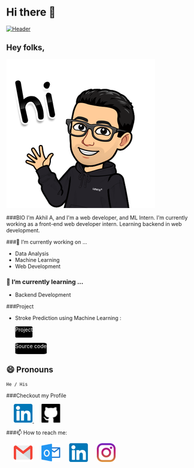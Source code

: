 # Hi there 👋
<!--
**Akhil-A0402/Akhil-A0402** is a ✨ _special_ ✨ repository because its `README.md` (this file) appears on your GitHub profile.

Here are some ideas to get you started:

- 
- 
- 👯 I’m looking to collaborate on ...
- 🤔 I’m looking for help with ...
- 💬 Ask me about ...
-  ...
-  ...
- ⚡ Fun fact: ...
-->

[![Header](Header.jpg "Header")]()
<!-- # Welcome -->
## Hey folks, 
<div style="height:fit-content">
<img src="Images/Hi.png" style="" >
</div>

###BIO
I'm Akhil A, and I'm a web developer, and ML Intern. 
I'm currently working as a front-end web developer intern.
Learning backend in web development.

###🔭 I’m currently working on ...

- Data Analysis
- Machine Learning
- Web Development

### 🌱 I’m currently learning ...
-    Backend Development

###Project
- <div style="display:inline">Stroke Prediction using Machine Learning : <a href="https://machinelearning-stroke.herokuapp.com/" target="_blank"><p style="background:black;color:white;border-radius:10%;width:fit-content;height:30px">Project</p></a> <a href="https://github.com/Team-Pbl-2021/Machine-Learning-Project" target="_blank"><p style="background:black;color:white;border-radius:10%;width:fit-content;height:30px">Source code</p></a></div> 

## 😄 Pronouns 
    He / His


###Checkout my Profile
<div style="margin-left:2%;margin-right:2%;">
<a href="https://www.linkedin.com/in/akhil-a-nair/" title="Checkout My Linkedin" style="padding:10px"><img src="Images/linkedin.png"  width="50px" height="50px">
<a href="https://github.com/Akhil-A0402" title="Checkout my Github"  style="padding:10px"><img src="Images/github.png"  width="50px" height="50px"></a>
</div>

###📫 How to reach me:
<div style="padding:0 2%">
    <a href="mailto:akhil.a.nair760@gmail.com" style="padding:10px"><img src="Images/gmail.png" width="50px" height="50px"></a>
    <a href="mailto:akhil.a.nair760@outlook.com" style="padding:10px"><img src="Images/outlook.png" class="icons"  width="50px" height="50px"></a>
    <a href="https://www.linkedin.com/in/akhil-a-nair/" style="padding:10px"><img src="Images/linkedin.png" class="icons"  width="50px" height="50px"></a>
    <a href="https://www.instagram.com/akhil._a_nair/" style="padding:10px"><img src="Images/instagram.png" class="icons"  width="50px" height="50px"></a>
</div>

